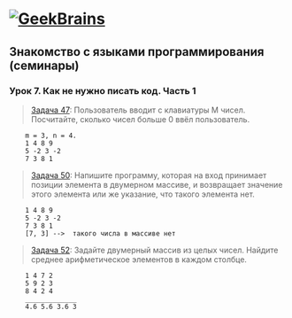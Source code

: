 # [![GeekBrains](https://frontend-scripts.hb.bizmrg.com/unique-hf/svg/logo.svg)](https://gb.ru)

## Знакомство с языками программирования (семинары)

### Урок 7. Как не нужно писать код. Часть 1

> [Задача 47](https://github.com/XYI7I/GeekBrains/blob/main/Geek/C%23/lesson7/HW/task1/Program.cs): Пользователь вводит с клавиатуры M чисел. Посчитайте, сколько чисел больше 0 ввёл пользователь.

        m = 3, n = 4.
        1 4 8 9
        5 -2 3 -2
        7 3 8 1

> [Задача 50](https://github.com/XYI7I/GeekBrains/tree/main/Geek/C%23/lesson7/HW/task2/Program.cs): Напишите программу, которая на вход принимает позиции элемента в двумерном массиве, и возвращает значение этого элемента или же указание, что такого элемента нет.

        1 4 8 9
        5 -2 3 -2
        7 3 8 1
        [7, 3] -->  такого числа в массиве нет

> [Задача 52](https://github.com/XYI7I/GeekBrains/tree/main/Geek/C%23/lesson7/HW/task3/Program.cs): Задайте двумерный массив из целых чисел. Найдите среднее арифметическое элементов в каждом столбце.

        1 4 7 2
        5 9 2 3
        8 4 2 4
        _____________
        4.6 5.6 3.6 3